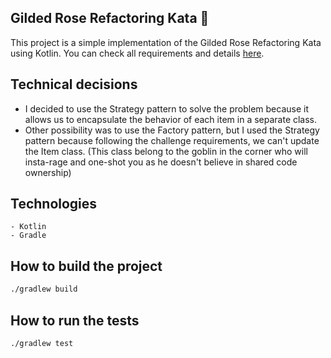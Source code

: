 ## Gilded Rose Refactoring Kata 🌹

This project is a simple implementation of the Gilded Rose Refactoring Kata using Kotlin.
You can check all requirements and details [here](https://github.com/emilybache/GildedRose-Refactoring-Kata).

## Technical decisions

- I decided to use the Strategy pattern to solve the problem because it allows us to encapsulate the behavior of each item in a separate class.
- Other possibility was to use the Factory pattern, but I used the Strategy pattern because following the challenge requirements, we can't update the Item class. (This class belong to the goblin in the corner who will insta-rage and one-shot you as he doesn't believe in shared code ownership)

## Technologies
```
- Kotlin
- Gradle
```

## How to build the project
```bash
./gradlew build
```

## How to run the tests
```bash
./gradlew test
```